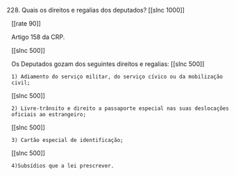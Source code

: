 228. Quais os direitos e regalias dos deputados?
[[slnc 1000]]

[[rate 90]]


Artigo 158 da CRP.

[[slnc 500]]


Os Deputados gozam dos seguintes direitos e regalias:
[[slnc 500]]

    1) Adiamento do serviço militar, do serviço cívico ou da mobilização civil;
[[slnc 500]]

    2) Livre-trânsito e direito a passaporte especial nas suas deslocações oficiais ao estrangeiro;
[[slnc 500]]

    3) Cartão especial de identificação;
[[slnc 500]]

    4)Subsídios que a lei prescrever.
